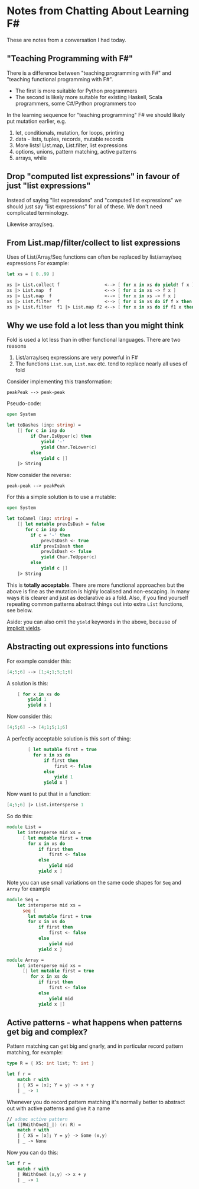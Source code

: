 # Notes from Chatting About Learning F#

These are notes from a conversation I had today.

## "Teaching Programming with F#"

There is a difference between "teaching programming with F#" and "teaching functional programming with F#".

- The first is more suitable for Python programmers
- The second is likely more suitable for existing Haskell, Scala programmers, some C#/Python programmers too

In the learning sequence for "teaching programming" F# we should likely put mutation earlier, e.g.

1. let, conditionals, mutation, for loops, printing
2. data - lists, tuples, records, mutable records
3. More lists!  List.map, List.filter, list expressions
4. options, unions, pattern matching, active patterns
5. arrays, while

## Drop "computed list expressions" in favour of just "list expressions" 

Instead of saying "list expressions" and "computed list expressions" we should just say "list expressions" for all of these.
We don't need complicated terminology.

Likewise array/seq.

## From List.map/filter/collect to list expressions 

Uses of List/Array/Seq functions can often be replaced by list/array/seq expressions
For example:

```fsharp
let xs = [ 0..99 ]

xs |> List.collect f                 <--> [ for x in xs do yield! f x ]
xs |> List.map  f                    <--> [ for x in xs -> f x ]
xs |> List.map  f                    <--> [ for x in xs -> f x ]
xs |> List.filter  f                 <--> [ for x in xs do if f x then yield x ]
xs |> List.filter  f1 |> List.map f2 <--> [ for x in xs do if f1 x then yield f2 x ]
```

## Why we use fold a lot less than you might think

Fold is used a lot less than in other functional languages.  There are two reasons
1. List/array/seq expressions are very powerful in F# 
2. The functions `List.sum`, `List.max` etc. tend to replace nearly all uses of fold

Consider implementing this transformation:
```
peakPeak --> peak-peak
```

Pseudo-code:
```fsharp
open System

let toDashes (inp: string) =
    [| for c in inp do
         if Char.IsUpper(c) then
             yield '-'
             yield Char.ToLower(c) 
         else
             yield c |]
    |> String
```

Now consider the reverse:
```
peak-peak --> peakPeak
```
For this a simple solution is to use a mutable:
```fsharp
open System

let toCamel (inp: string) =
    [| let mutable prevIsDash = false
       for c in inp do
         if c = '-' then
             prevIsDash <- true
         elif prevIsDash then
             prevIsDash <- false
             yield Char.ToUpper(c) 
         else
             yield c |]
    |> String
```
This is **totally acceptable**.  There are more functional approaches but the above is fine as the mutation is highly localised and non-escaping. In many
ways it is clearer and just as declarative as a fold.  Also, if you find yourself repeating
common patterns abstract things out into extra `List` functions, see below.

Aside: you can also omit the `yield` keywords in the above, because of [implicit yields](https://github.com/fsharp/fslang-design/blob/main/FSharp-4.7/FS-1069-implicit-yields.md).

## Abstracting out expressions into functions

For example consider this:
```fsharp
[4;5;6] --> [1;4;1;5;1;6]
```
A solution is this:
```fsharp
    [ for x in xs do
        yield 1
        yield x ]
```

Now consider this:
```fsharp
[4;5;6] --> [4;1;5;1;6]
```
A perfectly acceptable solution is this sort of thing:
```fsharp
        [ let mutable first = true
          for x in xs do
              if first then
                  first <- false
              else
                  yield 1
              yield x ]
```
Now want to put that in a function:
```fsharp
[4;5;6] |> List.intersperse 1
```
So do this:
```fsharp
module List =
    let intersperse mid xs =
      [ let mutable first = true
        for x in xs do
            if first then
                first <- false
            else
                yield mid
            yield x ]
```
Note you can use small variations on the same code shapes for `Seq` and `Array` for example
```fsharp
module Seq =
    let intersperse mid xs =
      seq { 
        let mutable first = true
        for x in xs do
            if first then
                first <- false
            else
                yield mid
            yield x }

module Array =
    let intersperse mid xs =
      [| let mutable first = true
         for x in xs do
            if first then
                first <- false
            else
                yield mid
            yield x |]
```

## Active patterns - what happens when patterns get big and complex?

Pattern matching can get big and gnarly, and in particular record pattern matching, for example:

```fsharp
type R = { XS: int list; Y: int }

let f r = 
    match r with 
    | { XS = [x]; Y = y} -> x + y
    | _ -> 1
```
Whenever you do record pattern matching it's normally better to abstract out with active patterns and give it a name
```fsharp
// adhoc active pattern
let (|RWithOneX|_|) (r: R) =
    match r with
    | { XS = [x]; Y = y} -> Some (x,y)
    | _ -> None
```
Now you can do this:
```fsharp
let f r =
    match r with 
    | RWithOneX (x,y) -> x + y
    | _ -> 1
```
